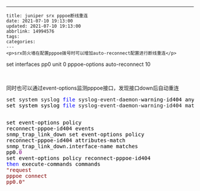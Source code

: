 ---
    title: juniper srx pppoe断线重连
    date: 2021-07-10 19:13:00
    updated: 2021-07-10 19:13:00
    abbrlink: 14994576
    tags:
    categories:
    ---
    <p>srx防火墙在配置pppoe拨号时可以增加auto-reconnect配置进行断线重连</p>
<p>set interfaces pp0 unit 0 pppoe-options auto-reconnect 10</p>
<p>&nbsp;</p>
<p>同时也可以通过event-options监测pppoe接口，发现接口down后自动重连</p>
<div class="cnblogs_code">
<pre>set system syslog <span style="color: #0000ff;">file</span> syslog-event-daemon-<span style="color: #000000;">warning-id404 any any
set system syslog </span><span style="color: #0000ff;">file</span> syslog-event-daemon-warning-id404 match <span style="color: #800000;">"</span><span style="color: #800000;">SNMP_TRAP_LINK_DOWN|SNMP_TRAP_LINK_UP|ifOperStatus</span><span style="color: #800000;">"</span><span style="color: #000000;">

set event</span>-options policy reconnect-<span style="color: #000000;">pppoe-id404 events snmp_trap_link_down
set event</span>-options policy reconnect-pppoe-id404 attributes-match snmp_trap_link_down.interface-name matches pp0.<span style="color: #800080;">0</span><span style="color: #000000;">
set event</span>-options policy reconnect-pppoe-id404 <span style="color: #0000ff;">then</span> execute-commands commands <span style="color: #800000;">"</span><span style="color: #800000;">request pppoe connect pp0.0</span><span style="color: #800000;">"</span></pre>
</div>
<p>&nbsp;</p>
    